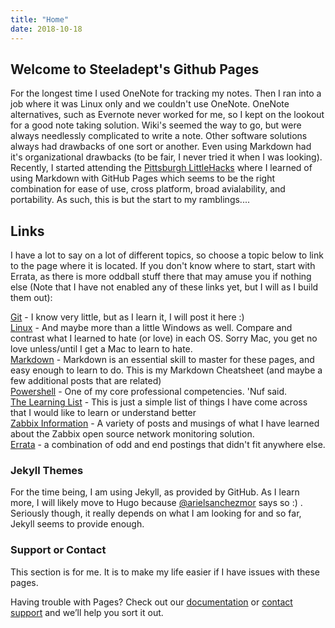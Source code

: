 ```yaml
---
title: "Home"
date: 2018-10-18
---
```

## Welcome to Steeladept's Github Pages ##

For the longest time I used OneNote for tracking my notes.  Then I ran into a job where it was Linux only and we couldn't use OneNote.  OneNote alternatives, such as Evernote never worked for me, so I kept on the lookout for a good note taking solution.  Wiki's seemed the way to go, but were always needlessly complicated to write a note.  Other software solutions always had drawbacks of one sort or another.  Even using Markdown had it's organizational drawbacks (to be fair, I never tried it when I was looking).  Recently, I started attending the [Pittsburgh LittleHacks](https://capozza.io/little-hack/) where I learned of using Markdown with GitHub Pages which seems to be the right combination for ease of use, cross platform, broad avialability, and portability.  As such, this is but the start to my ramblings....

## Links ##

I have a lot to say on a lot of different topics, so choose a topic below to link to the page where it is located.  If you don't know where to start, start with Errata, as there is more oddball stuff there that may amuse you if nothing else (Note that I have not enabled any of these links yet, but I will as I build them out):

[Git](./GitIndex.md) - I know very little, but as I learn it, I will post it here :)  
[Linux]() - And maybe more than a little Windows as well.  Compare and contrast what I learned to hate (or love) in each OS.  Sorry Mac, you get no love unless/until I get a Mac to learn to hate.  
[Markdown](./MarkdownIndex.md) - Markdown is an essential skill to master for these pages, and easy enough to learn to do.  This is my Markdown Cheatsheet (and maybe a few additional posts that are related)  
[Powershell]() - One of my core professional competencies.  'Nuf said.  
[The Learning List]() - This is just a simple list of things I have come across that I would like to learn or understand better  
[Zabbix Information]() - A variety of posts and musings of what I have learned about the Zabbix open source network monitoring solution.  
[Errata]() - a combination of odd and end postings that didn't fit anywhere else.  

### Jekyll Themes ###

For the time being, I am using Jekyll, as provided by GitHub.  As I learn more, I will likely move to Hugo because [@arielsanchezmor](arielsanchezmora.com) says so :) .  Seriously though, it really depends on what I am looking for and so far, Jekyll seems to provide enough.  

### Support or Contact ###

This section is for me.  It is to make my life easier if I have issues with these pages.

Having trouble with Pages? Check out our [documentation](https://help.github.com/categories/github-pages-basics/) or [contact support](https://github.com/contact) and we’ll help you sort it out.
